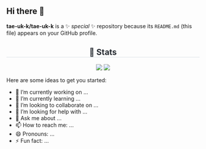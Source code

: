 ## Hi there 👋


**tae-uk-k/tae-uk-k** is a ✨ _special_ ✨ repository because its `README.md` (this file) appears on your GitHub profile.
<div align= "center"> 
    <h2 style="border-bottom: 1px solid #d8dee4; color: #282d33;"> 🏅 Stats </h2> <div align= "center"> <img src="https://github-readme-stats.vercel.app/api?username=tae-uk-k&bg_color=180,ffffff,00000000&title_color=000000&text_color=000000"
         /> <img src="https://github-readme-stats.vercel.app/api/top-langs/?username=tae-uk-k&layout=compact&bg_color=180,ffffff,00000000&title_color=000000&text_color=000000"
           /> </div> 
    </div>
    
Here are some ideas to get you started:

- 🔭 I’m currently working on ...
- 🌱 I’m currently learning ...
- 👯 I’m looking to collaborate on ...
- 🤔 I’m looking for help with ...
- 💬 Ask me about ...
- 📫 How to reach me: ...
- 😄 Pronouns: ...
- ⚡ Fun fact: ...

